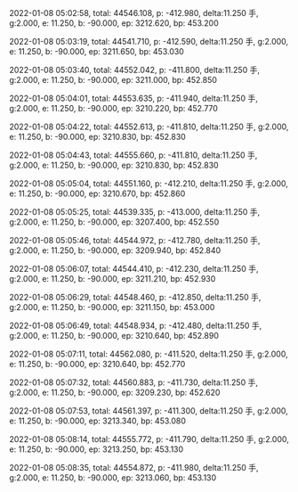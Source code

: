 2022-01-08 05:02:58, total: 44546.108, p: -412.980, delta:11.250 手, g:2.000, e: 11.250, b: -90.000, ep: 3212.620, bp: 453.200

2022-01-08 05:03:19, total: 44541.710, p: -412.590, delta:11.250 手, g:2.000, e: 11.250, b: -90.000, ep: 3211.650, bp: 453.030

2022-01-08 05:03:40, total: 44552.042, p: -411.800, delta:11.250 手, g:2.000, e: 11.250, b: -90.000, ep: 3211.000, bp: 452.850

2022-01-08 05:04:01, total: 44553.635, p: -411.940, delta:11.250 手, g:2.000, e: 11.250, b: -90.000, ep: 3210.220, bp: 452.770

2022-01-08 05:04:22, total: 44552.613, p: -411.810, delta:11.250 手, g:2.000, e: 11.250, b: -90.000, ep: 3210.830, bp: 452.830

2022-01-08 05:04:43, total: 44555.660, p: -411.810, delta:11.250 手, g:2.000, e: 11.250, b: -90.000, ep: 3210.830, bp: 452.830

2022-01-08 05:05:04, total: 44551.160, p: -412.210, delta:11.250 手, g:2.000, e: 11.250, b: -90.000, ep: 3210.670, bp: 452.860

2022-01-08 05:05:25, total: 44539.335, p: -413.000, delta:11.250 手, g:2.000, e: 11.250, b: -90.000, ep: 3207.400, bp: 452.550

2022-01-08 05:05:46, total: 44544.972, p: -412.780, delta:11.250 手, g:2.000, e: 11.250, b: -90.000, ep: 3209.940, bp: 452.840

2022-01-08 05:06:07, total: 44544.410, p: -412.230, delta:11.250 手, g:2.000, e: 11.250, b: -90.000, ep: 3211.210, bp: 452.930

2022-01-08 05:06:29, total: 44548.460, p: -412.850, delta:11.250 手, g:2.000, e: 11.250, b: -90.000, ep: 3211.150, bp: 453.000

2022-01-08 05:06:49, total: 44548.934, p: -412.480, delta:11.250 手, g:2.000, e: 11.250, b: -90.000, ep: 3210.640, bp: 452.890

2022-01-08 05:07:11, total: 44562.080, p: -411.520, delta:11.250 手, g:2.000, e: 11.250, b: -90.000, ep: 3210.640, bp: 452.770

2022-01-08 05:07:32, total: 44560.883, p: -411.730, delta:11.250 手, g:2.000, e: 11.250, b: -90.000, ep: 3209.230, bp: 452.620

2022-01-08 05:07:53, total: 44561.397, p: -411.300, delta:11.250 手, g:2.000, e: 11.250, b: -90.000, ep: 3213.340, bp: 453.080

2022-01-08 05:08:14, total: 44555.772, p: -411.790, delta:11.250 手, g:2.000, e: 11.250, b: -90.000, ep: 3213.250, bp: 453.130

2022-01-08 05:08:35, total: 44554.872, p: -411.980, delta:11.250 手, g:2.000, e: 11.250, b: -90.000, ep: 3213.060, bp: 453.130